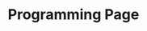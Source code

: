 ---
title: "Programming Page"
meta_title: "Team 5401 - Programming"
description: "Darkness and starvation"
draft: false
sidephoto: "images/image-placeholder.png"
---